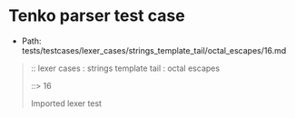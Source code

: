 # Tenko parser test case

- Path: tests/testcases/lexer_cases/strings_template_tail/octal_escapes/16.md

> :: lexer cases : strings template tail : octal escapes
>
> ::> 16
>
> Imported lexer test
>
> <template tail> octal escape unclosed string

## FAIL

## Input

`````js
`${"-->"}\0
`````

## Output

_Note: the whole output block is auto-generated. Manual changes will be overwritten!_

Below follow outputs in four parsing modes: sloppy mode, strict mode script goal, module goal, web compat mode (always sloppy).

Note that the output parts are auto-generated by the test runner to reflect actual result.

### Sloppy mode

Parsed with script goal and as if the code did not start with strict mode header.

`````
throws: Lexer error!
    Unclosed template literal

`${"-->"}\0
        ^------- error
`````

### Strict mode

Parsed with script goal but as if it was starting with `"use strict"` at the top.

_Output same as sloppy mode._

### Module goal

Parsed with the module goal.

_Output same as sloppy mode._

### Web compat mode

Parsed in sloppy script mode but with the web compat flag enabled.

_Output same as sloppy mode._
